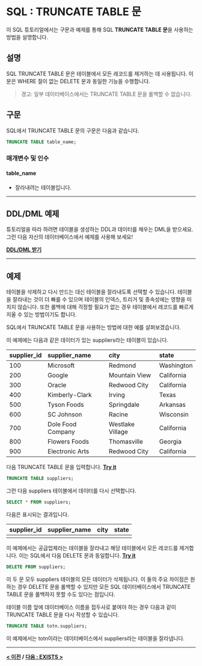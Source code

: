 # SQL : TRUNCATE TABLE 문

이 SQL 튜토리얼에서는 구문과 예제를 통해 SQL **TRUNCATE TABLE 문**을 사용하는 방법을 설명합니다.

## 설명
SQL TRUNCATE TABLE 문은 테이블에서 모든 레코드를 제거하는 데 사용됩니다. 이 문은 WHERE 절이 없는 DELETE 문과 동일한 기능을 수행합니다.

>경고: 일부 데이터베이스에서는 TRUNCATE TABLE 문을 롤백할 수 없습니다.

## 구문
SQL에서 TRUNCATE TABLE 문의 구문은 다음과 같습니다.
```SQL
TRUNCATE TABLE table_name;
```
### 매개변수 및 인수
#### **table_name**
- 잘라내려는 테이블입니다.

---
## DDL/DML 예제
튜토리얼을 따라 하려면 테이블을 생성하는 DDL과 데이터를 채우는 DML을 받으세요. 그런 다음 자신의 데이터베이스에서 예제를 사용해 보세요!

**[DDL/DML 받기](https://www.techonthenet.com/sql/truncate_ddl.php)**

---
## 예제
테이블을 삭제하고 다시 만드는 대신 테이블을 잘라내도록 선택할 수 있습니다. 테이블을 잘라내는 것이 더 빠를 수 있으며 테이블의 인덱스, 트리거 및 종속성에는 영향을 미치지 않습니다. 또한 롤백에 대해 걱정할 필요가 없는 경우 테이블에서 레코드를 빠르게 지울 수 있는 방법이기도 합니다.

SQL에서 TRUNCATE TABLE 문을 사용하는 방법에 대한 예를 살펴보겠습니다.

이 예제에는 다음과 같은 데이터가 있는 suppliers라는 테이블이 있습니다.

| supplier_id | supplier_name     | city             | state      |
| :---------- | :---------------- | :--------------- | :--------- |
| 100         | Microsoft         | Redmond          | Washington |
| 200         | Google            | Mountain View    | California |
| 300         | Oracle            | Redwood City     | California |
| 400         | Kimberly-Clark    | Irving           | Texas      |
| 500         | Tyson Foods       | Springdale       | Arkansas   |
| 600         | SC Johnson        | Racine           | Wisconsin  |
| 700         | Dole Food Company | Westlake Village | California |
| 800         | Flowers Foods     | Thomasville      | Georgia    |
| 900         | Electronic Arts   | Redwood City     | California |

다음 TRUNCATE TABLE 문을 입력합니다. **[Try it](https://www.techonthenet.com/sql/truncate_try_sql.php)**
```SQL
TRUNCATE TABLE suppliers;
```
그런 다음 suppliers 테이블에서 데이터를 다시 선택합니다.
```SQL
SELECT * FROM suppliers;
```
다음은 표시되는 결과입니다.

| supplier_id | supplier_name | city | state |
| :---------- | :------------ | :--- | :---- |
|             |               |      |       |

이 예제에서는 공급업체라는 테이블을 잘라내고 해당 테이블에서 모든 레코드를 제거합니다. 이는 SQL에서 다음 DELETE 문과 동일합니다. **[Try it](https://www.techonthenet.com/sql/truncate_try_sql.php)**
```SQL
DELETE FROM suppliers;
```
이 두 문 모두 suppliers 테이블의 모든 데이터가 삭제됩니다. 이 둘의 주요 차이점은 원하는 경우 DELETE 문을 롤백할 수 있지만 모든 SQL 데이터베이스에서 TRUNCATE TABLE 문을 롤백하지 못할 수도 있다는 점입니다.

테이블 이름 앞에 데이터베이스 이름을 접두사로 붙여야 하는 경우 다음과 같이 TRUNCATE TABLE 문을 다시 작성할 수 있습니다.

```SQL
TRUNCATE TABLE totn.suppliers;
```

이 예제에서는 totn이라는 데이터베이스에서 suppliers라는 테이블을 잘라냅니다.

---
**[< 이전](DELETE.md) / [다음 : EXISTS >](EXISTS.md)**
